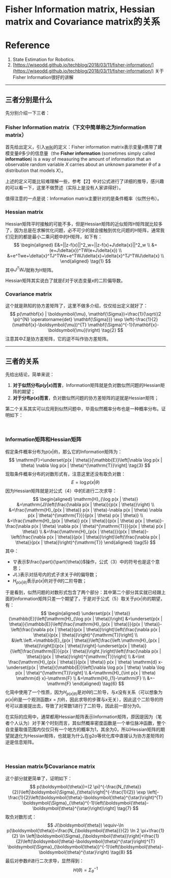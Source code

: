 # Fisher Information matrix, Hessian matrix and Covariance matrix的关系



# Reference

1. State Estimation for Robotics.
2. [https://wiseodd.github.io/techblog/2018/03/11/fisher-information/](https://wiseodd.github.io/techblog/2018/03/11/fisher-information/) 关于Fisher Information很好的讲解



---

## 三者分别是什么

先分别介绍一下三者：

### Fisher Information matrix（下文中简单称之为information matrix）

首先给出定义，引入[wiki](https://en.wikipedia.org/wiki/Fisher_information)的定义：Fisher information matrix表示变量$x$携带了建模变量$\theta$多少的信息量（the **Fisher information** (sometimes simply called **information**) is a way of measuring the amount of information that an observable random variable *X* carries about an unknown parameter *θ* of a distribution that models *X*）。

上述的定义可能比较难理解一些，参考【2】中对公式进行了详细的推导，感兴趣的可以看一下，这里不做赘述（实际上是没有人家讲得好）。

值得注意的一点是说：Information matrix主要针对的是条件概率（似然分布）。



### Hessian matrix

Hessian矩阵平时接触的可能不多，但是Hessian矩阵的近似矩阵H矩阵就比较多了，因为总是在求解优化问题，必不可少的就会接触到优化问题的H矩阵，通常我们见到的都是最小二乘问题中的H矩阵，如下有：
$$
\begin{aligned}
E&=||z-f(x)||^2_w=||z-f(x)+J\delta{x}||^2_w \\
&=(e+J\delta{x})^TW(e+J\delta{x}) \\
&=e^Twe+\delta{x}^TJ^TWe+e^TWJ\delta{x}+\delta{x}^TJ^TWJ\delta{x} \\
\end{aligned} \tag{1}
$$
其中$J^TWJ$就称为H矩阵。

Hessian矩阵其实说白了就是$E$对于状态变量$x$的二阶偏导数。



### Covariance matrix

这个就是熟知的协方差矩阵了，这里不做多介绍，仅仅给出定义就好了：
$$
p(\mathbf{x} | \boldsymbol{\mu}, \mathbf{\Sigma})=\frac{1}{\sqrt{(2 \pi)^{N} \operatorname{det} \mathbf{\Sigma}}} \exp \left(-\frac{1}{2}(\mathbf{x}-\boldsymbol{\mu})^{T} \mathbf{\Sigma}^{-1}(\mathbf{x}-\boldsymbol{\mu})\right) \tag{2}
$$
注意其中$\Sigma$是协方差矩阵，它的逆不叫作协方差矩阵。



---

## 三者的关系

先给出结论，简单来说：

1. **对于似然分布$p(y|x)$而言**，Information矩阵就是负对数似然问题的Hessian矩阵的期望；
2. **对于分布$p(x)$而言**，负对数似然问题的协方差矩阵的逆就是Hessian矩阵；

第二个关系其实可以应用到似然问题中，毕竟似然概率分布也是一种概率分布。证明如下：

&nbsp;



### Information矩阵和Hessian矩阵

假定条件概率分布为$p(x|\theta)$，那么它的Information矩阵为：
$$
\mathrm{F}=\underset{p(x | \theta)}{\mathbb{E}}\left[\nabla \log p(x | \theta) \nabla \log p(x | \theta)^{\mathrm{T}}\right] \tag{3}
$$
现取条件概率分布的对数形式有，注意这里还没有取负对数：
$$
E=\log{p(x|\theta)} \tag{4}
$$
因为Hessian矩阵就是对公式（4）中的E进行二次求导：
$$
\begin{aligned}
\mathrm{H}_{\log p(x | \theta)} &=\mathrm{J}\left(\frac{\nabla p(x | \theta)}{p(x | \theta)}\right) \\
&=\frac{\mathrm{H}_{p(x | \theta)} p(x | \theta)-\nabla p(x | \theta) \nabla p(x | \theta)^{\mathrm{T}}}{p(x | \theta) p(x | \theta)} \\
&=\frac{\mathrm{H}_{p(x | \theta)} p(x | \theta)}{p(x | \theta) p(x | \theta)}-\frac{\nabla p(x | \theta) \nabla p(x | \theta)^{\mathrm{T}}}{p(x | \theta) p(x | \theta)} \\
&=\frac{\mathrm{H}_{p(x | \theta)}}{p(x | \theta)}-\left(\frac{\nabla p(x | \theta)}{p(x | \theta)}\right)\left(\frac{\nabla p(x | \theta)}{p(x | \theta)}\right)^{\mathrm{T}}
\end{aligned}  \tag{5}
$$
其中：

- $\nabla$表示$\frac{\part}{\part{\theta}}$操作，公式（3）中的符号也是这个意思；
- $J(.)$表示对括号内的式子求关于$\theta$的偏导数；
- $H_{p(x|\theta)}$表示$p(x|\theta)$对于$\theta$的二阶导数；

于是看到，似然问题的对数形式包含了两个部分：其中第二个部分其实就已经跟上面的information矩阵只差一个期望了，于是对于公式（5）取关于$p(x|\theta)$的期望，有：
$$
\begin{aligned}
\underset{p(x | \theta)}{\mathbb{E}}\left[\mathrm{H}_{\log p(x | \theta)}\right] &=\underset{p(x | \theta)}{\mathbb{E}}\left[\frac{\mathrm{H}_{p(x | \theta)}}{p(x | \theta)}-\left(\frac{\nabla p(x | \theta)}{p(x | \theta)}\right)\left(\frac{\nabla p(x | \theta)}{p(x | \theta)}\right)^{\mathrm{T}}\right] \\
&\left.\left.=\mathbb{E}_{p(x | \theta)}\left[\frac{\left.\mathrm{H}_{p(x | \theta)}\right]}{p(x | \theta)}\right]-\underset{p(x | \theta)}{\left[\frac{\mathrm{E}}{p(x | \theta)}\right.}\right)\left(\frac{\nabla p(x | \theta)}{p(x | \theta)}\right)^{\mathrm{T}}\right] \\
&=\int \frac{\mathrm{H}_{p(x | \theta)}}{p(x | \theta)} p(x | \theta) \mathrm{d} x-\underset{p(x | \theta)}{\mathbb{E}}\left[\nabla \log p(x | \theta) \nabla \log p(x | \theta)^{\mathrm{T}}\right] \\
&=\mathrm{H}_{\int p(x | \theta) \mathrm{d} x}-\mathrm{F} \\
&=\mathrm{H}_{1}-\mathrm{F} \\
&=-\mathrm{F}
\end{aligned} \tag{6}
$$
化简中使用了一个性质，因为$H_{p(x|\theta)}$是对$\theta$的二阶导，与$x$没有关系（可以想象为$p(x|\theta)$是一个观测函数$x=f(\theta)$，因此求导的步骤与x无关），因此这个二阶导的符号可以直接提出去，导致了对常数1进行了二阶导，因此前一部分为0。

在实际的应用中，通常都用Hessian矩阵表示Information矩阵，原因是因为（笔者个人认为）对于某个时刻而言，其似然概率密度函数是一个单位脉冲函数，整个自变量取值范围内仅仅只有一个地方的概率为1，其余为0，所以Hessian矩阵的期望就退化为Hessian矩阵，也就是为什么在g2o等优化库中直接认为协方差矩阵的逆是信息矩阵。

&nbsp;

### Hessian matrix与Covariance matrix

这个部分就更简单了，证明如下：
$$
p(\boldsymbol{\theta})=(2 \pi)^{-\frac{N_{\theta}}{2}}\left|\boldsymbol{\Sigma}_{\theta}\right|^{-\frac{1}{2}} \exp \left[-\frac{1}{2}\left(\boldsymbol{\theta}-\boldsymbol{\theta}^{\star}\right)^{T} \boldsymbol{\Sigma}_{\theta}^{-1}\left(\boldsymbol{\theta}-\boldsymbol{\theta}^{\star}\right)\right] \tag{7}
$$
取负对数形式：
$$
J(\boldsymbol{\theta}) \equiv-\ln p(\boldsymbol{\theta})=\frac{N_{\boldsymbol{\theta}}}{2} \ln 2 \pi+\frac{1}{2} \ln \left|\boldsymbol{\Sigma}_{\boldsymbol{\theta}}\right|+\frac{1}{2}\left(\boldsymbol{\theta}-\boldsymbol{\theta}^{\star}\right)^{T} \boldsymbol{\Sigma}_{\boldsymbol{\theta}}^{-1}\left(\boldsymbol{\theta}-\boldsymbol{\theta}^{\star}\right) \tag{8}
$$
最后对参数$\theta$进行二次求导，显然得到：
$$
H(\theta)=\Sigma_{\theta}^{-1} \tag{9}
$$


